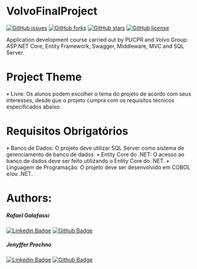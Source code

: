 # VolvoFinalProject
[![GitHub issues](https://img.shields.io/github/issues/Tagliassi/ProjetoFinalVolvo?style=flat-square)](https://github.com/Tagliassi/Tagliassi/issues) [![GitHub forks](https://img.shields.io/github/forks/Tagliassi/ProjetoFinalVolvo?style=flat-square)](https://github.com/Tagliassi/ProjetoFinalVolvo/network) [![GitHub stars](https://img.shields.io/github/stars/Tagliassi/ProjetoFinalVolvo?style=flat-square)](https://github.com/Tagliassi/ProjetoFinalVolvo/stargazers) [![GitHub license](https://img.shields.io/github/license/Tagliassi/ProjetoFinalVolvo?style=flat-square)](https://github.com/Tagliassi/ProjetoFinalVolvo/blob/main/LICENSE)

Application development course carried out by PUCPR and Volvo Group: ASP.NET Core, Entity Framework, Swagger, Middleware, MVC and SQL Server.

# Project Theme

• Livre: Os alunos podem escolher o tema do projeto de acordo
com seus interesses, desde que o projeto cumpra com os
requisitos técnicos especificados abaixo.

# Requisitos Obrigatórios

• Banco de Dados: O projeto deve utilizar SQL Server como
sistema de gerenciamento de banco de dados.
• Entity Core do .NET: O acesso ao banco de dados deve ser
feito utilizando o Entity Core do .NET.
• Linguagem de Programação: O projeto deve ser
desenvolvido em COBOL e/ou .NET.

# Authors:
##### Rafael Galafassi
[![Linkedin Badge](https://img.shields.io/badge/-LinkedIn-blue?style=flat-square&logo=Linkedin&logoColor=white&link=https://www.linkedin.com/in/rafael-galafassi/)](https://www.linkedin.com/in/rafael-galafassi/) [![Github Badge](https://img.shields.io/badge/-Github-000?style=flat-square&logo=Github&logoColor=white&link=https://github.com/Tagliassi)](https://github.com/Tagliassi)

##### Jenyffer Prochno
[![Linkedin Badge](https://img.shields.io/badge/-LinkedIn-blue?style=flat-square&logo=Linkedin&logoColor=white&link=https://www.linkedin.com/in/jlprochno/)](https://www.linkedin.com/in/jlprochno/) [![Github Badge](https://img.shields.io/badge/-Github-000?style=flat-square&logo=Github&logoColor=white&link=https://github.com/Tagliassi)](https://github.com/Tagliassi) 

